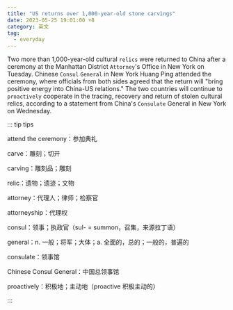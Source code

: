 ```yaml
---
title: "US returns over 1,000-year-old stone carvings"
date: 2023-05-25 19:01:00 +8
category: 英文
tag:
  - everyday
---
```


Two more than 1,000-year-old cultural `relics` were returned to China after a ceremony at the Manhattan District ­`Attorney`'s Office in New York on Tuesday. Chinese `Consul` `General` in New York Huang Ping attended the ceremony, where officials from both sides agreed that the return will "bring positive energy into China-US relations." The two countries will continue to `proactively` cooperate in the tracing, recovery and return of stolen cultural relics, according to a statement from China's `Consulate` General in New York on Wednesday.

::: tip tips

attend the ceremony：参加典礼

carve：雕刻；切开

carving：雕刻品；雕刻

relic：遗物；遗迹；文物

attorney：代理人；律师；检察官

attorneyship：代理权

consul：领事；执政官（sul- = summon，召集，来源拉丁语）

general：n. 一般；将军；大体；a. 全面的，总的；一般的，普遍的

consulate：领事馆

Chinese Consul General：中国总领事馆

proactively：积极地；主动地（proactive 积极主动的）

:::
